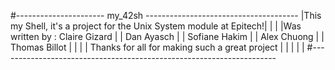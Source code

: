 #---------------------- my_42sh --------------------------------------
|This my Shell, it's a project for the Unix System module at Epitech!|
|								     |
|Was written by : Claire Gizard					     |
|    	       	 Dan Ayasch					     |
|		 Sofiane Hakim					     |
|		 Alex Chuong					     |
|		 Thomas Billot					     |
|								     |
| Thanks for all for making such a great project		     |
|								     |
|								     |
#---------------------------------------------------------------------